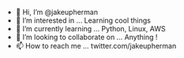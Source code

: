 - 👋 Hi, I’m @jakeupherman
- 👀 I’m interested in ... Learning cool things
- 🌱 I’m currently learning ... Python, Linux, AWS
- 💞️ I’m looking to collaborate on ... Anything !
- 📫 How to reach me ... twitter.com/jakeupherman

<!---
jakeupherman/jakeupherman is a ✨ special ✨ repository because its `README.md` (this file) appears on your GitHub profile.
You can click the Preview link to take a look at your changes.
--->
